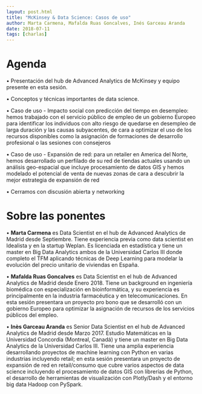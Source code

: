 ```yaml
---
layout: post.html
title: "McKinsey & Data Science: Casos de uso"
author: Marta Carmena, Mafalda Ruas Goncalves, Inés Garceau Aranda
date: 2018-07-11
tags: [charlas]
---
```


# Agenda 

• Presentación del hub de Advanced Analytics de McKinsey y equipo presente en esta sesión.

• Conceptos y técnicas importantes de data science.

• Caso de uso - Impacto social con predicción del tiempo en desempleo: hemos trabajado con el servicio público de empleo de un gobierno Europeo para identificar los individuos con alto riesgo de quedarse en desempleo de larga duración y las causas subyacentes, de cara a optimizar el uso de los recursos disponibles como la asignación de formaciones de desarrollo profesional o las sesiones con consejeros

• Caso de uso - Expansión de red: para un retailer en America del Norte, hemos desarrollado un perfilado de su red de tiendas actuales usando un análisis geo-espacial que incluye procesamiento de datos GIS y hemos modelado el potencial de venta de nuevas zonas de cara a descubrir la mejor estrategia de expansión de red

• Cerramos con discusión abierta y networking

# Sobre las ponentes

• **Marta Carmena** es Data Scientist en el hub de Advanced Analytics de Madrid desde Septiembre. Tiene experiencia previa como data scientist en Idealista y en la startup Weplan. Es licenciada en estadística y tiene un master en Big Data Analytics ambos de la Universidad Carlos III donde completo el TFM aplicando técnicas de Deep Learning para modelar la evolución del precio unitario de viviendas en España.

• **Mafalda Ruas Goncalves** es Data Scientist en el hub de Advanced Analytics de Madrid desde Enero 2018. Tiene un background en ingeniería biomédica con especialización en bioinformática, y su experiencia es principalmente en la industria farmacéutica y en telecomunicaciones. En esta sesión presentara un proyecto pro bono que se desarrolló con un gobierno Europeo para optimizar la asignación de recursos de los servicios públicos del empleo.

• **Inès Garceau Aranda** es Senior Data Scientist en el hub de Advanced Analytics de Madrid desde Marzo 2017. Estudio Matemáticas en la Universidad Concordia (Montreal, Canadá) y tiene un master en Big Data Analytics de la Universidad Carlos III. Tiene una amplia experiencia desarrollando proyectos de machine learning con Python en varias industrias incluyendo retail; en esta sesión presentara un proyecto de expansión de red en retail/consumo que cubre varios aspectos de data science incluyendo el procesamiento de datos GIS con librerías de Python, el desarrollo de herramientas de visualización con Plotly/Dash y el entorno big data Hadoop con PySpark.
